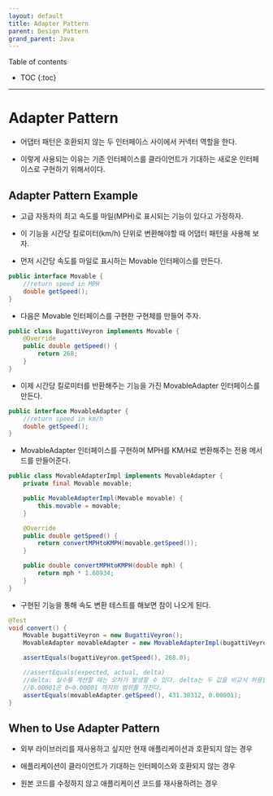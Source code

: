 ```yaml
---
layout: default
title: Adapter Pattern
parent: Design Pattern
grand_parent: Java
---
```



Table of contents


- TOC
{:toc}


---

# Adapter Pattern

- 어댑터 패턴은 호환되지 않는 두 인터페이스 사이에서 커넥터 역할을 한다.

- 이렇게 사용되는 이유는 기존 인터페이스를 클라이언트가 기대하는 새로운 인터페이스로 구현하기 위해서이다.

## Adapter Pattern Example

- 고급 자동차의 최고 속도를 마일(MPH)로 표시되는 기능이 있다고 가정하자.

- 이 기능을 시간당 킬로미터(km/h) 단위로 변환해야할 때 어댑터 패턴을 사용해 보자.

- 먼저 시간당 속도를 마일로 표시하는 Movable 인터페이스를 만든다.

```java
public interface Movable {
    //return speed in MPH
    double getSpeed();
}
```

- 다음은 Movable 인터페이스를 구현한 구현체를 만들어 주자.

```java
public class BugattiVeyron implements Movable {
    @Override
    public double getSpeed() {
        return 268;
    }
}
```
- 이제 시간당 킬로미터를 반환해주는 기능을 가진 MovableAdapter 인터페이스를 만든다.

```java
public interface MovableAdapter {
    //return speed in km/h
    double getSpeed();
}
```

- MovableAdapter 인터페이스를 구현하며 MPH를 KM/H로 변환해주는 전용 메서드를 만들어준다.

```java
public class MovableAdapterImpl implements MovableAdapter {
    private final Movable movable;

    public MovableAdapterImpl(Movable movable) {
        this.movable = movable;
    }

    @Override
    public double getSpeed() {
        return convertMPHtoKMPH(movable.getSpeed());
    }

    public double convertMPHtoKMPH(double mph) {
        return mph * 1.60934;
    }
}
```

- 구현된 기능을 통해 속도 변환 테스트를 해보면 참이 나오게 된다.

```java
@Test
void convert() {
    Movable bugattiVeyron = new BugattiVeyron();
    MovableAdapter movableAdapter = new MovableAdapterImpl(bugattiVeyron);

    assertEquals(bugattiVeyron.getSpeed(), 268.0);

    //assertEquals(expected, actual, delta)
    //delta: 실수를 계산할 때는 오차가 발생할 수 있다. delta는 두 값을 비교시 허용할 오차 범위를 정할 수 있다.
    //0.00001은 0~0.00001 까지의 범위를 가진다.
    assertEquals(movableAdapter.getSpeed(), 431.30312, 0.00001);
}
```

## When to Use Adapter Pattern

- 외부 라이브러리를 재사용하고 싶지만 현재 애플리케이션과 호환되지 않는 경우

- 애플리케이션이 클라이언트가 기대하는 인터페이스와 호환되지 않는 경우

- 원본 코드를 수정하지 않고 애플리케이션 코드를 재사용하려는 경우
